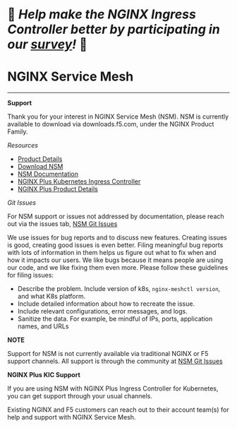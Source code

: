 # 🚀 *Help make the NGINX Ingress Controller better by participating in our [survey](https://forms.office.com/Pages/ResponsePage.aspx?id=L_093Ttq0UCb4L-DJ9gcUKLQ7uTJaE1PitM_37KR881UMEs0Rk5PMkYzMTJTWVA0V1hUVTRLUUMyNS4u)!* 🚀

# NGINX Service Mesh
---

**Support**

Thank you for your interest in NGINX Service Mesh (NSM).  NSM is currently
available to download via downloads.f5.com, under the NGINX Product Family.

*Resources* 

- [Product Details](https://www.nginx.com/products/nginx-service-mesh/)
- [Download NSM](https://downloads.f5.com/esd/product.jsp?sw=NGINX-Public&pro=NGINX_Service_Mesh)
- [NSM Documentation](https://docs.nginx.com/nginx-service-mesh)
- [NGINX Plus Kubernetes Ingress Controller](https://www.nginx.com/products/nginx-ingress-controller/)
- [NGINX Plus Product Details]( https://www.nginx.com/products/nginx/)

*Git Issues* 

For NSM support or issues not addressed by documentation, please reach out
via the issues tab, [NSM Git
Issues](https://github.com/nginxinc/nginx-service-mesh/issues)

We use issues for bug reports and to discuss new features. 
Creating issues is good, creating good issues is even better. 
Filing meaningful bug reports with lots of information in them helps us
figure out what to fix when and how it impacts our users. We like bugs
because it means people are using our code, and we like fixing them even
more. Please follow these guidelines for filing issues:

* Describe the problem. Include version of k8s, `nginx-meshctl version`, and what K8s platform. 
* Include detailed information about how to recreate the issue.
* Include relevant configurations, error messages, and logs.
* Sanitize the data. For example, be mindful of IPs, ports, application names, and URLs

**NOTE**

Support for NSM is not currently available via traditional NGINX or F5
support channels.  All support is through the community at [NSM Git
Issues](https://github.com/nginxinc/nginx-service-mesh/issues)

**NGINX Plus KIC Support**

If you are using NSM with NGINX Plus Ingress Controller for Kubernetes, you can get support through your usual channels.

Existing NGINX and F5 customers can reach out to their account team(s) for help and support with NGINX Service Mesh.
